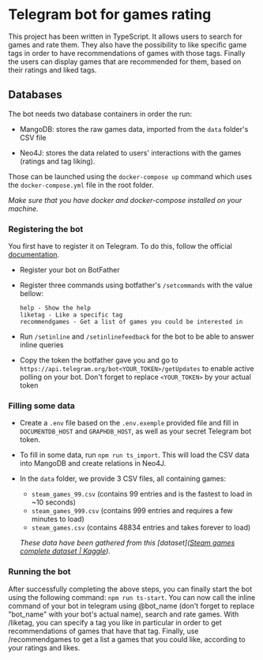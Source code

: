 # Telegram bot for games rating

This project has been written in TypeScript. It allows users to search for games and rate them. They also have the possibility to like specific game tags in order to have recommendations of games with those tags. Finally the users can display games that are recommended for them, based on their ratings and liked tags.

## Databases

The bot needs two database containers in order the run:

- MangoDB: stores the raw games data, imported from the  `data` folder's CSV file

- Neo4J: stores the data related to users' interactions with the games (ratings and tag liking).

Those can be launched using the `docker-compose up` command which uses the `docker-compose.yml` file in the root folder.

*Make sure that you have docker and docker-compose installed on your machine.*

### Registering the bot

You first have to register it on Telegram. To do this, follow the official [documentation](https://core.telegram.org/bots).

- Register your bot on BotFather

- Register three commands using botfather's `/setcommands` with the value bellow:
  
  ```
  help - Show the help
  liketag - Like a specific tag
  recommendgames - Get a list of games you could be interested in
  ```

- Run `/setinline` and `/setinlinefeedback` for the bot to be able to answer inline queries

- Copy the token the botfather gave you and go to `https://api.telegram.org/bot<YOUR_TOKEN>/getUpdates` to enable active polling on your bot. Don't forget to replace `<YOUR_TOKEN>` by your actual token

### Filling some data

- Create a `.env` file based on the `.env.exemple` provided file and fill in `DOCUMENTDB_HOST` and `GRAPHDB_HOST`, as well as your secret Telegram bot token.

- To fill in some data, run `npm run ts_import`. This will load the CSV data into MangoDB and create relations in Neo4J.

- In the `data` folder, we provide 3 CSV files, all containing games:
  
  - `steam_games_99.csv` (contains 99 entries and is the fastest to load in ~10 seconds)
  - `steam_games_999.csv` (contains 999 entries and requires a few minutes to load)
  - `steam_games.csv` (contains 48834 entries and takes forever to load)
  
  *These data have been gathered from this [dataset]([Steam games complete dataset | Kaggle](https://www.kaggle.com/trolukovich/steam-games-complete-dataset)).*

### Running the bot

After successfully completing the above steps, you can finally start the bot using the following command: `npm run ts-start`. You can now call the inline command of your bot in telegram using @bot_name (don't forget to replace "bot_name" with your bot's actual name), search and rate games. With /liketag, you can specify a tag you like in particular in order to get recommendations of games that have that tag. Finally, use /recommendgames to get a list a games that you could like, according to your ratings and likes.
